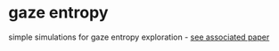 # gaze entropy
simple simulations for gaze entropy exploration - [see associated paper](https://www.sciencedirect.com/science/article/pii/S0149763418303075?via%3Dihub#!)
